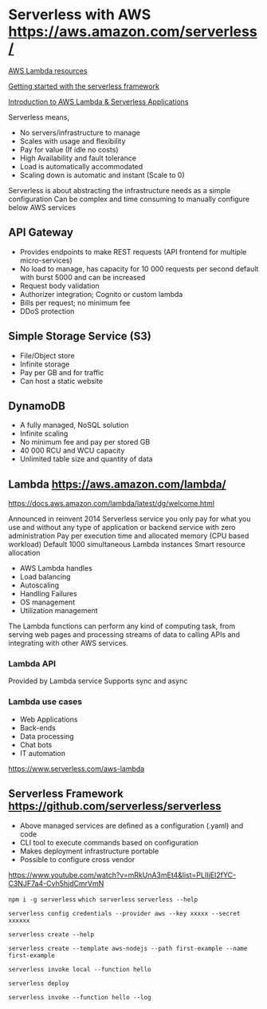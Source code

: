 # Serverless with AWS <https://aws.amazon.com/serverless/>

[AWS Lambda resources](https://aws.amazon.com/lambda/resources/?aws-lambda-resources-blog.sort-by=item.additionalFields.createdDate&aws-lambda-resources-blog.sort-order=desc#Tutorials)

[Getting started with the serverless framework](https://www.youtube.com/watch?v=LXB2Nv9ygQc&ab_channel=Serverless)

[Introduction to AWS Lambda & Serverless Applications](https://www.youtube.com/watch?v=EBSdyoO3goc&ab_channel=AmazonWebServices)

Serverless means,

- No servers/infrastructure to manage
- Scales with usage and flexibility
- Pay for value (If idle no costs)
- High Availability and fault tolerance
- Load is automatically accommodated
- Scaling down is automatic and instant (Scale to 0)

Serverless is about abstracting the infrastructure needs as a simple configuration
Can be complex and time consuming to manually configure below AWS services

## API Gateway

- Provides endpoints to make REST requests (API frontend for multiple micro-services)
- No load to manage, has capacity for 10 000 requests per second default with burst 5000 and can be increased
- Request body validation
- Authorizer integration; Cognito or custom lambda
- Bills per request; no minimum fee
- DDoS protection

## Simple Storage Service (S3)

- File/Object store
- Infinite storage
- Pay per GB and for traffic
- Can host a static website

## DynamoDB

- A fully managed, NoSQL solution
- Infinite scaling
- No minimum fee and pay per stored GB
- 40 000 RCU and WCU capacity
- Unlimited table size and quantity of data

## Lambda <https://aws.amazon.com/lambda/>

<https://docs.aws.amazon.com/lambda/latest/dg/welcome.html>

Announced in reinvent 2014
Serverless service you only pay for what you use and without any type of application or backend service with zero administration
Pay per execution time and allocated memory (CPU based workload)
Default 1000 simultaneous Lambda instances
Smart resource allocation

- AWS Lambda handles
- Load balancing
- Autoscaling
- Handling Failures
- OS management
- Utilization management

The Lambda functions can perform any kind of computing task, from serving web pages and processing streams of data to calling APIs and integrating with other AWS services.

### Lambda API

Provided by Lambda service
Supports sync and async

### Lambda use cases

- Web Applications
- Back-ends
- Data processing
- Chat bots
- IT automation

<https://www.serverless.com/aws-lambda>

## Serverless Framework <https://github.com/serverless/serverless>

- Above managed services are defined as a configuration (.yaml) and code
- CLI tool to execute commands based on configuration
- Makes deployment infrastructure portable
- Possible to configure cross vendor

<https://www.youtube.com/watch?v=mRkUnA3mEt4&list=PLIIjEI2fYC-C3NJF7a4-Cvh5hjdCmrVmN>

`npm i -g serverless`
`which serverless`
`serverless --help`

`serverless config credentials --provider aws --key xxxxx --secret xxxxxx`

`serverless create --help`

`serverless create --template aws-nodejs --path first-example --name first-example`

`serverless invoke local --function hello`

`serverless deploy`

`serverless invoke --function hello --log`
